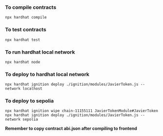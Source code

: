 ### To compile contracts

```
npx hardhat compile
```

### To test contracts

```
npx hardhat test
```

### To run hardhat local network

```
npx hardhat node
```

### To deploy to hardhat local network

```
npx hardhat ignition deploy ./ignition/modules/JavierToken.js --network localhost
```

### To deploy to sepolia

```
npx hardhat ignition wipe chain-11155111 JavierTokenModule#JavierToken
npx hardhat ignition deploy ./ignition/modules/JavierToken.js --network sepolia
```

**Remember to copy contract abi.json after compiling to frontend**
